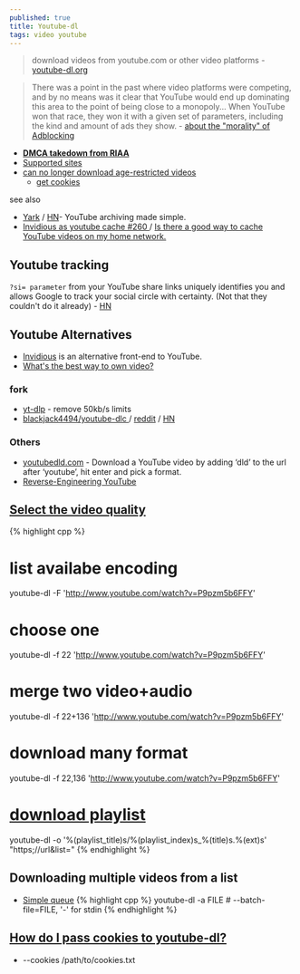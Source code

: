 ```yaml
---
published: true
title: Youtube-dl
tags: video youtube
---
```

> download videos from youtube.com or other video platforms - [youtube-dl.org](https://youtube-dl.org/)

> There was a point in the past where video platforms were competing, and by no means was it clear that YouTube would end up dominating this area to the point of being close to a monopoly... When YouTube won that race, they won it with a given set of parameters, including the kind and amount of ads they show. - [about the "morality" of Adblocking](https://news.ycombinator.com/item?id=38065387)

- [**DMCA takedown from RIAA**](https://news.ycombinator.com/item?id=24872911)
- [Supported sites](https://ytdl-org.github.io/youtube-dl/supportedsites.html)
- [can no longer download age-restricted videos ](https://news.ycombinator.com/item?id=27353917)
	- [get cookies](https://news.ycombinator.com/item?id=27359561)

see also
- [Yark](https://github.com/Owez/yark) / [HN](https://news.ycombinator.com/item?id=34264487)- YouTube archiving made simple.
- [ Invidious as youtube cache #260 ](https://github.com/iv-org/invidious/issues/260) / [Is there a good way to cache YouTube videos on my home network.](https://www.reddit.com/r/selfhosted/comments/fzokzm/is_there_a_good_way_to_cache_youtube_videos_on_my/)

## Youtube tracking

`?si= parameter` from your YouTube share links uniquely identifies you and allows Google to track your social circle with certainty. (Not that they couldn't do it already) - [HN](https://news.ycombinator.com/item?id=37504358)

## Youtube Alternatives
- [Invidious](https://github.com/iv-org/invidious) is an alternative front-end to YouTube.
- [What's the best way to own video?](https://news.ycombinator.com/item?id=32457210)

### fork
- [yt-dlp](https://news.ycombinator.com/item?id=29592707) - remove  50kb/s limits
- [blackjack4494/youtube-dlc ](https://github.com/blackjack4494/youtube-dlc) / [reddit](https://www.reddit.com/r/DataHoarder/comments/ir8ic6/youtubedlc_an_active_fork_of_youtubedl/) / [HN]() 

### Others
- [youtubedld.com](https://youtubedld.com/) - Download a YouTube video by adding ‘dld’ to the url after ‘youtube’, hit enter and pick a format.
- [Reverse-Engineering YouTube](https://tyrrrz.me/blog/reverse-engineering-youtube)

## [Select the video quality](https://askubuntu.com/questions/486297/how-to-select-video-quality-from-youtube-dl/486298#486298)

{% highlight cpp %}
# list availabe encoding
youtube-dl -F 'http://www.youtube.com/watch?v=P9pzm5b6FFY'

# choose one
youtube-dl -f 22 'http://www.youtube.com/watch?v=P9pzm5b6FFY'

# merge two video+audio
youtube-dl -f 22+136 'http://www.youtube.com/watch?v=P9pzm5b6FFY'

# download many format
youtube-dl -f 22,136 'http://www.youtube.com/watch?v=P9pzm5b6FFY'

# [download playlist](https://superuser.com/questions/993993/youtube-dl-download-playlist-in-respective-directory)
youtube-dl -o '%(playlist_title)s/%(playlist_index)s_%(title)s.%(ext)s' "https;//url&list="
{% endhighlight %}


## Downloading multiple videos from a list
- [Simple queue](https://stackoverflow.com/questions/3632919/simple-queue-for-youtube-dl-in-the-linux-shell/3632944#3632944)
{% highlight cpp %}
youtube-dl -a FILE   # --batch-file=FILE, '-' for stdin
{% endhighlight %}

## [How do I pass cookies to youtube-dl?](https://github.com/ytdl-org/youtube-dl/blob/master/README.md#how-do-i-pass-cookies-to-youtube-dl)
- --cookies /path/to/cookies.txt
